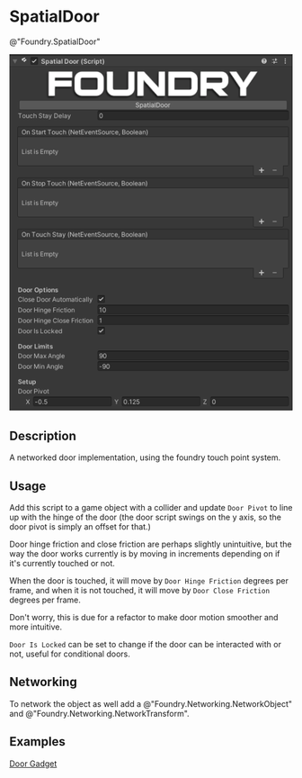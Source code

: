 # SpatialDoor
@"Foundry.SpatialDoor"

![SpatialDoor](/Media/Manual/Interaction/SpatialDoorScript.png)

## Description
A networked door implementation, using the foundry touch point system. 

## Usage
Add this script to a game object with a collider and update `Door Pivot` to line up with the hinge of the door (the door script swings on the y axis, so the door pivot is simply an offset for that.) 

Door hinge friction and close friction are perhaps slightly unintuitive, but the way the door works currently is by moving in increments depending on if it's currently touched or not. 

When the door is touched, it will move by `Door Hinge Friction` degrees per frame, and when it is not touched, it will move by `Door Close Friction` degrees per frame.

Don't worry, this is due for a refactor to make door motion smoother and more intuitive.

`Door Is Locked` can be set to change if the door can be interacted with or not, useful for conditional doors.

## Networking
To network the object as well add a @"Foundry.Networking.NetworkObject" and @"Foundry.Networking.NetworkTransform".

## Examples
[Door Gadget](/Manual/GettingStarted/Samples/Gadgets/Door.md)